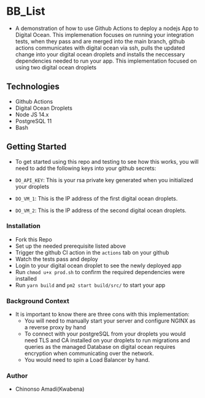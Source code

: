 # BB_List

- A demonstration of how to use Github Actions to deploy a nodejs App to Digital Ocean.
This implemenation focuses on running your integration tests, when they pass and are merged into the main branch, github actions communicates with digital ocean via ssh, pulls the updated change into your digital ocean droplets and installs the neccessary dependencies needed to run your app. This implementation focused on using two digital ocean droplets
## Technologies
- Github Actions
- Digital Ocean Droplets
- Node JS 14.x
- PostgreSQL 11
- Bash

## Getting Started
- To get started using this repo and testing to see how this works, you will need to add the following keys into your github secrets:

- `DO_API_KEY`: This is your rsa private key generated when you initialized your droplets
- `DO_VM_1`: This is the IP address of the first digital ocean droplets.
- `DO_VM_2`: This is the IP address of the second digital ocean droplets.

### Installation

- Fork this Repo
- Set up the needed prerequisite listed above
- Trigger the github CI action in the `actions` tab on your github
- Watch the tests pass and deploy
- Login to your digital ocean droplet to see the newly deployed app
- Run `chmod u+x prod.sh` to confirm the required dependencies were installed
- Run `yarn build` and `pm2 start build/src/` to start your app
  

### Background Context
- It is important to know there are three cons with this implementation:
   - You will need to manually start your server and configure NGINX as a reverse proxy by hand
   - To connect with your postgreSQL from your droplets you would need TLS and CA installed on your droplets to run migrations and queries as the managed Database on digital ocean requires encryption when communicating over the network.
   - You would need to spin a Load Balancer by hand.

### Author 
- Chinonso Amadi(Kwabena)
  



